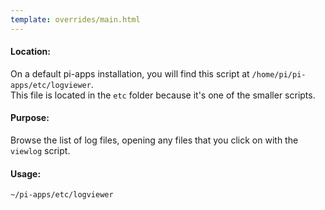 ```yaml
---
template: overrides/main.html
---
```


#### Location:
On a default pi-apps installation, you will find this script at `/home/pi/pi-apps/etc/logviewer`.  
This file is located in the `etc` folder because it's one of the smaller scripts.
#### Purpose:
Browse the list of log files, opening any files that you click on with the `viewlog` script.
#### Usage:
```bash
~/pi-apps/etc/logviewer
```
